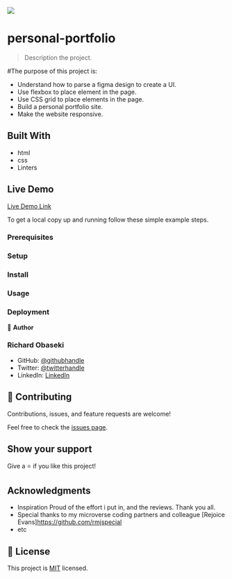 ![](https://img.shields.io/badge/Microverse-blueviolet)

# personal-portfolio

> Description the project.

#The purpose of this project is:

- Understand how to parse a figma design to create a UI.
- Use flexbox to place element in the page.
- Use CSS grid to place elements in the page.
- Build a personal portfolio site.
- Make the website responsive.

## Built With

- html
- css
- Linters

## Live Demo

[Live Demo Link](https://richy4dev.github.io/Personal-Portfolio/)

To get a local copy up and running follow these simple example steps.

### Prerequisites

### Setup

### Install

### Usage

### Deployment


👤 **Author**

### Richard Obaseki
- GitHub: [@githubhandle](https://github.com/richy4dev)
- Twitter: [@twitterhandle](https://twitter.com/RichardObasek)
- LinkedIn: [LinkedIn](https://www.linkedin.com/in/richard-obaseki-55878b163/)


## 🤝 Contributing

Contributions, issues, and feature requests are welcome!

Feel free to check the [issues page](../../issues/).

## Show your support

Give a ⭐️ if you like this project!

## Acknowledgments

- Inspiration
Proud of the effort i put in, and the reviews. Thank you all.
- Special thanks to my microverse coding partners and colleague [Rejoice Evans]https://github.com/rmjspecial
- etc

## 📝 License

This project is [MIT](./MIT.md) licensed.